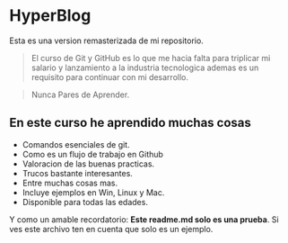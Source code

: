 # HyperBlog
Esta es una version remasterizada de mi repositorio.
>El curso de Git y GitHub es lo que me hacia falta para triplicar mi salario y lanzamiento a la industria tecnologica ademas es un requisito para continuar con mi desarrollo.

>Nunca Pares de Aprender.

## En este curso he aprendido muchas cosas
* Comandos esenciales de git.
* Como es un flujo de trabajo en Github
* Valoracion de las buenas practicas.
* Trucos bastante interesantes.
* Entre muchas cosas mas.
* Incluye ejemplos en Win, Linux y Mac.
* Disponible para todas las edades.

Y como un amable recordatorio: **Este readme.md solo es una prueba**. Si ves este archivo ten en cuenta que solo es un ejemplo.
